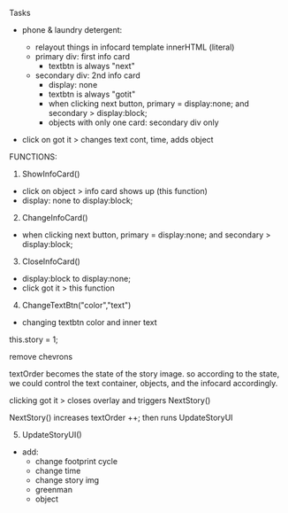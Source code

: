 Tasks
- phone & laundry detergent: 
    - relayout things in infocard template innerHTML (literal)
    - primary div: first info card
        - textbtn is always "next"
    - secondary div: 2nd info card
        - display: none
        - textbtn is always "gotit"
        - when clicking next button, primary = display:none; and secondary > display:block;
        - objects with only one card: secondary div only

- click on got it > changes text cont, time, adds object


FUNCTIONS:
1. ShowInfoCard()
- click on object > info card shows up (this function)
- display: none to display:block;

2. ChangeInfoCard()
- when clicking next button, primary = display:none; and secondary > display:block;

3. CloseInfoCard()
- display:block to display:none;
- click got it > this function

4. ChangeTextBtn("color","text")
- changing textbtn color and inner text

this.story = 1;

remove chevrons


textOrder becomes the state of the story image. so according to the state, we could control the
text container, objects, and the infocard accordingly. 

clicking got it > closes overlay and triggers NextStory()

NextStory() increases textOrder ++; then runs UpdateStoryUI

5. UpdateStoryUI() 
- add:
    - change footprint cycle
    - change time
    - change story img
    - greenman
    - object

 
